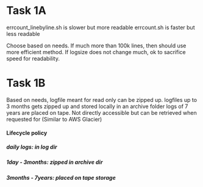 # Task 1A
errcount_linebyline.sh is slower but more readable
errcount.sh is faster but less readable

Choose based on needs. If much more than 100k lines, then should use more efficient method. If logsize does not change much, ok to sacrifice speed for readability.


# Task 1B
Based on needs, logfile meant for read only can be zipped up.
logfiles up to 3 months gets zipped up and stored locally in an archive folder
logs of 7 years are placed on tape. Not directly accessible but can be retrieved when requested for (Similar to AWS Glacier)

#### Lifecycle policy
##### daily logs: in log dir
##### 1day - 3months: zipped in archive dir
##### 3months - 7years: placed on tape storage


